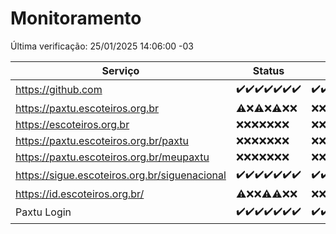 # Monitoramento

Última verificação: 25/01/2025 14:06:00 -03

|Serviço|Status|Últimas 24h|
|---|---|---|
|https://github.com|<span title="2025-01-18: OK=23">✔️</span><span title="2025-01-19: OK=23">✔️</span><span title="2025-01-20: OK=23">✔️</span><span title="2025-01-21: OK=23">✔️</span><span title="2025-01-22: OK=23">✔️</span><span title="2025-01-23: OK=23">✔️</span><span title="2025-01-24: OK=16">✔️</span>|<span title="24/01/2025 14:07:00 -03 : 200">✔️</span><span title="24/01/2025 15:11:00 -03 : 200">✔️</span><span title="24/01/2025 16:06:00 -03 : 200">✔️</span><span title="24/01/2025 17:08:00 -03 : 200">✔️</span><span title="24/01/2025 18:06:00 -03 : 200">✔️</span><span title="24/01/2025 19:07:00 -03 : 200">✔️</span><span title="24/01/2025 20:07:00 -03 : 200">✔️</span><span title="24/01/2025 21:38:00 -03 : 200">✔️</span><span title="24/01/2025 23:02:00 -03 : 200">✔️</span><span title="25/01/2025 00:08:00 -03 : 200">✔️</span><span title="25/01/2025 01:09:00 -03 : 200">✔️</span><span title="25/01/2025 02:07:00 -03 : 200">✔️</span><span title="25/01/2025 03:10:00 -03 : 200">✔️</span><span title="25/01/2025 04:07:00 -03 : 200">✔️</span><span title="25/01/2025 05:09:00 -03 : 200">✔️</span><span title="25/01/2025 06:08:00 -03 : 200">✔️</span><span title="25/01/2025 07:07:00 -03 : 200">✔️</span><span title="25/01/2025 08:06:00 -03 : 200">✔️</span><span title="25/01/2025 09:13:00 -03 : 200">✔️</span><span title="25/01/2025 10:10:00 -03 : 200">✔️</span><span title="25/01/2025 11:06:00 -03 : 200">✔️</span><span title="25/01/2025 12:06:00 -03 : 200">✔️</span><span title="25/01/2025 13:08:00 -03 : 200">✔️</span><span title="25/01/2025 14:06:00 -03 : 200">✔️</span>|
|https://paxtu.escoteiros.org.br|<span title="2025-01-18: OK=1, Falhas=22">⚠️</span><span title="2025-01-19: Falhas=23">❌</span><span title="2025-01-20: OK=1, Falhas=22">⚠️</span><span title="2025-01-21: Falhas=23">❌</span><span title="2025-01-22: OK=1, Falhas=22">⚠️</span><span title="2025-01-23: Falhas=23">❌</span><span title="2025-01-24: Falhas=16">❌</span>|<span title="24/01/2025 14:07:00 -03 : 403">❌</span><span title="24/01/2025 15:11:00 -03 : 403">❌</span><span title="24/01/2025 16:06:00 -03 : 403">❌</span><span title="24/01/2025 17:08:00 -03 : 403">❌</span><span title="24/01/2025 18:06:00 -03 : 403">❌</span><span title="24/01/2025 19:07:00 -03 : 403">❌</span><span title="24/01/2025 20:07:00 -03 : 403">❌</span><span title="24/01/2025 21:38:00 -03 : 403">❌</span><span title="24/01/2025 23:02:00 -03 : 403">❌</span><span title="25/01/2025 00:08:00 -03 : 403">❌</span><span title="25/01/2025 01:09:00 -03 : 403">❌</span><span title="25/01/2025 02:07:00 -03 : 403">❌</span><span title="25/01/2025 03:10:00 -03 : 403">❌</span><span title="25/01/2025 04:07:00 -03 : 403">❌</span><span title="25/01/2025 05:09:00 -03 : 403">❌</span><span title="25/01/2025 06:08:00 -03 : 403">❌</span><span title="25/01/2025 07:07:00 -03 : 403">❌</span><span title="25/01/2025 08:06:00 -03 : 403">❌</span><span title="25/01/2025 09:13:00 -03 : 403">❌</span><span title="25/01/2025 10:10:00 -03 : 403">❌</span><span title="25/01/2025 11:06:00 -03 : 403">❌</span><span title="25/01/2025 12:06:00 -03 : 403">❌</span><span title="25/01/2025 13:08:00 -03 : 403">❌</span><span title="25/01/2025 14:06:00 -03 : 403">❌</span>|
|https://escoteiros.org.br|<span title="2025-01-18: Falhas=23">❌</span><span title="2025-01-19: Falhas=23">❌</span><span title="2025-01-20: Falhas=23">❌</span><span title="2025-01-21: Falhas=23">❌</span><span title="2025-01-22: Falhas=23">❌</span><span title="2025-01-23: Falhas=23">❌</span><span title="2025-01-24: Falhas=16">❌</span>|<span title="24/01/2025 14:07:00 -03 : 403">❌</span><span title="24/01/2025 15:11:00 -03 : 403">❌</span><span title="24/01/2025 16:06:00 -03 : 403">❌</span><span title="24/01/2025 17:08:00 -03 : 403">❌</span><span title="24/01/2025 18:07:00 -03 : 403">❌</span><span title="24/01/2025 19:07:00 -03 : 403">❌</span><span title="24/01/2025 20:07:00 -03 : 403">❌</span><span title="24/01/2025 21:38:00 -03 : 403">❌</span><span title="24/01/2025 23:02:00 -03 : 403">❌</span><span title="25/01/2025 00:08:00 -03 : 403">❌</span><span title="25/01/2025 01:09:00 -03 : 403">❌</span><span title="25/01/2025 02:07:00 -03 : 403">❌</span><span title="25/01/2025 03:10:00 -03 : 403">❌</span><span title="25/01/2025 04:07:00 -03 : 403">❌</span><span title="25/01/2025 05:09:00 -03 : 403">❌</span><span title="25/01/2025 06:08:00 -03 : 403">❌</span><span title="25/01/2025 07:07:00 -03 : 403">❌</span><span title="25/01/2025 08:06:00 -03 : 403">❌</span><span title="25/01/2025 09:13:00 -03 : 403">❌</span><span title="25/01/2025 10:10:00 -03 : 403">❌</span><span title="25/01/2025 11:06:00 -03 : 403">❌</span><span title="25/01/2025 12:06:00 -03 : 403">❌</span><span title="25/01/2025 13:08:00 -03 : 403">❌</span><span title="25/01/2025 14:06:00 -03 : 403">❌</span>|
|https://paxtu.escoteiros.org.br/paxtu|<span title="2025-01-18: Falhas=23">❌</span><span title="2025-01-19: Falhas=23">❌</span><span title="2025-01-20: Falhas=23">❌</span><span title="2025-01-21: Falhas=23">❌</span><span title="2025-01-22: Falhas=23">❌</span><span title="2025-01-23: Falhas=23">❌</span><span title="2025-01-24: Falhas=16">❌</span>|<span title="24/01/2025 14:07:00 -03 : 403">❌</span><span title="24/01/2025 15:11:00 -03 : 403">❌</span><span title="24/01/2025 16:06:00 -03 : 403">❌</span><span title="24/01/2025 17:08:00 -03 : 403">❌</span><span title="24/01/2025 18:07:00 -03 : 403">❌</span><span title="24/01/2025 19:07:00 -03 : 403">❌</span><span title="24/01/2025 20:07:00 -03 : 403">❌</span><span title="24/01/2025 21:38:00 -03 : 403">❌</span><span title="24/01/2025 23:02:00 -03 : 403">❌</span><span title="25/01/2025 00:08:00 -03 : 403">❌</span><span title="25/01/2025 01:09:00 -03 : 403">❌</span><span title="25/01/2025 02:07:00 -03 : 403">❌</span><span title="25/01/2025 03:10:00 -03 : 403">❌</span><span title="25/01/2025 04:07:00 -03 : 403">❌</span><span title="25/01/2025 05:09:00 -03 : 403">❌</span><span title="25/01/2025 06:08:00 -03 : 403">❌</span><span title="25/01/2025 07:07:00 -03 : 403">❌</span><span title="25/01/2025 08:06:00 -03 : 403">❌</span><span title="25/01/2025 09:13:00 -03 : 403">❌</span><span title="25/01/2025 10:10:00 -03 : 403">❌</span><span title="25/01/2025 11:06:00 -03 : 403">❌</span><span title="25/01/2025 12:06:00 -03 : 403">❌</span><span title="25/01/2025 13:08:00 -03 : 403">❌</span><span title="25/01/2025 14:06:00 -03 : 403">❌</span>|
|https://paxtu.escoteiros.org.br/meupaxtu|<span title="2025-01-18: Falhas=23">❌</span><span title="2025-01-19: Falhas=23">❌</span><span title="2025-01-20: Falhas=23">❌</span><span title="2025-01-21: Falhas=23">❌</span><span title="2025-01-22: Falhas=23">❌</span><span title="2025-01-23: Falhas=23">❌</span><span title="2025-01-24: Falhas=16">❌</span>|<span title="24/01/2025 14:07:00 -03 : 403">❌</span><span title="24/01/2025 15:11:00 -03 : 403">❌</span><span title="24/01/2025 16:06:00 -03 : 403">❌</span><span title="24/01/2025 17:08:00 -03 : 403">❌</span><span title="24/01/2025 18:07:00 -03 : 403">❌</span><span title="24/01/2025 19:07:00 -03 : 403">❌</span><span title="24/01/2025 20:07:00 -03 : 403">❌</span><span title="24/01/2025 21:38:00 -03 : 403">❌</span><span title="24/01/2025 23:02:00 -03 : 403">❌</span><span title="25/01/2025 00:08:00 -03 : 403">❌</span><span title="25/01/2025 01:09:00 -03 : 403">❌</span><span title="25/01/2025 02:07:00 -03 : 403">❌</span><span title="25/01/2025 03:10:00 -03 : 403">❌</span><span title="25/01/2025 04:07:00 -03 : 403">❌</span><span title="25/01/2025 05:09:00 -03 : 403">❌</span><span title="25/01/2025 06:08:00 -03 : 403">❌</span><span title="25/01/2025 07:07:00 -03 : 403">❌</span><span title="25/01/2025 08:06:00 -03 : 403">❌</span><span title="25/01/2025 09:13:00 -03 : 403">❌</span><span title="25/01/2025 10:10:00 -03 : 403">❌</span><span title="25/01/2025 11:06:00 -03 : 403">❌</span><span title="25/01/2025 12:06:00 -03 : 403">❌</span><span title="25/01/2025 13:08:00 -03 : 403">❌</span><span title="25/01/2025 14:06:00 -03 : 403">❌</span>|
|https://sigue.escoteiros.org.br/siguenacional|<span title="2025-01-18: OK=23">✔️</span><span title="2025-01-19: OK=23">✔️</span><span title="2025-01-20: OK=23">✔️</span><span title="2025-01-21: OK=23">✔️</span><span title="2025-01-22: OK=23">✔️</span><span title="2025-01-23: OK=23">✔️</span><span title="2025-01-24: OK=16">✔️</span>|<span title="24/01/2025 14:07:00 -03 : 200">✔️</span><span title="24/01/2025 15:11:00 -03 : 200">✔️</span><span title="24/01/2025 16:06:00 -03 : 200">✔️</span><span title="24/01/2025 17:08:00 -03 : 200">✔️</span><span title="24/01/2025 18:07:00 -03 : 200">✔️</span><span title="24/01/2025 19:07:00 -03 : 200">✔️</span><span title="24/01/2025 20:07:00 -03 : 200">✔️</span><span title="24/01/2025 21:38:00 -03 : 200">✔️</span><span title="24/01/2025 23:02:00 -03 : 200">✔️</span><span title="25/01/2025 00:08:00 -03 : 200">✔️</span><span title="25/01/2025 01:09:00 -03 : 200">✔️</span><span title="25/01/2025 02:07:00 -03 : 200">✔️</span><span title="25/01/2025 03:10:00 -03 : 200">✔️</span><span title="25/01/2025 04:07:00 -03 : 200">✔️</span><span title="25/01/2025 05:09:00 -03 : 200">✔️</span><span title="25/01/2025 06:08:00 -03 : 200">✔️</span><span title="25/01/2025 07:07:00 -03 : 200">✔️</span><span title="25/01/2025 08:06:00 -03 : 200">✔️</span><span title="25/01/2025 09:13:00 -03 : 200">✔️</span><span title="25/01/2025 10:10:00 -03 : 200">✔️</span><span title="25/01/2025 11:06:00 -03 : 200">✔️</span><span title="25/01/2025 12:06:00 -03 : 200">✔️</span><span title="25/01/2025 13:08:00 -03 : 200">✔️</span><span title="25/01/2025 14:06:00 -03 : 200">✔️</span>|
|https://id.escoteiros.org.br/|<span title="2025-01-18: OK=1, Falhas=22">⚠️</span><span title="2025-01-19: Falhas=23">❌</span><span title="2025-01-20: Falhas=23">❌</span><span title="2025-01-21: OK=1, Falhas=22">⚠️</span><span title="2025-01-22: OK=2, Falhas=21">⚠️</span><span title="2025-01-23: Falhas=23">❌</span><span title="2025-01-24: Falhas=16">❌</span>|<span title="24/01/2025 14:07:00 -03 : 403">❌</span><span title="24/01/2025 15:11:00 -03 : 403">❌</span><span title="24/01/2025 16:06:00 -03 : 403">❌</span><span title="24/01/2025 17:08:00 -03 : 403">❌</span><span title="24/01/2025 18:07:00 -03 : 403">❌</span><span title="24/01/2025 19:07:00 -03 : 403">❌</span><span title="24/01/2025 20:07:00 -03 : 403">❌</span><span title="24/01/2025 21:38:00 -03 : 403">❌</span><span title="24/01/2025 23:02:00 -03 : 403">❌</span><span title="25/01/2025 00:08:00 -03 : 403">❌</span><span title="25/01/2025 01:09:00 -03 : 403">❌</span><span title="25/01/2025 02:07:00 -03 : 403">❌</span><span title="25/01/2025 03:10:00 -03 : 403">❌</span><span title="25/01/2025 04:07:00 -03 : 403">❌</span><span title="25/01/2025 05:09:00 -03 : 403">❌</span><span title="25/01/2025 06:08:00 -03 : 403">❌</span><span title="25/01/2025 07:07:00 -03 : 403">❌</span><span title="25/01/2025 08:06:00 -03 : 403">❌</span><span title="25/01/2025 09:13:00 -03 : 403">❌</span><span title="25/01/2025 10:10:00 -03 : 403">❌</span><span title="25/01/2025 11:06:00 -03 : 403">❌</span><span title="25/01/2025 12:06:00 -03 : 403">❌</span><span title="25/01/2025 13:08:00 -03 : 403">❌</span><span title="25/01/2025 14:06:00 -03 : 403">❌</span>|
|Paxtu Login|<span title="2025-01-18: OK=23">✔️</span><span title="2025-01-19: OK=23">✔️</span><span title="2025-01-20: OK=23">✔️</span><span title="2025-01-21: OK=23">✔️</span><span title="2025-01-22: OK=23">✔️</span><span title="2025-01-23: OK=23">✔️</span><span title="2025-01-24: OK=16">✔️</span>|<span title="24/01/2025 14:07:00 -03 : 200">✔️</span><span title="24/01/2025 15:11:00 -03 : 200">✔️</span><span title="24/01/2025 16:06:00 -03 : 200">✔️</span><span title="24/01/2025 17:08:00 -03 : 200">✔️</span><span title="24/01/2025 18:07:00 -03 : 200">✔️</span><span title="24/01/2025 19:07:00 -03 : 200">✔️</span><span title="24/01/2025 20:07:00 -03 : 200">✔️</span><span title="24/01/2025 21:38:00 -03 : 200">✔️</span><span title="24/01/2025 23:02:00 -03 : 200">✔️</span><span title="25/01/2025 00:08:00 -03 : 200">✔️</span><span title="25/01/2025 01:09:00 -03 : 200">✔️</span><span title="25/01/2025 02:07:00 -03 : 200">✔️</span><span title="25/01/2025 03:10:00 -03 : 200">✔️</span><span title="25/01/2025 04:07:00 -03 : 200">✔️</span><span title="25/01/2025 05:09:00 -03 : 200">✔️</span><span title="25/01/2025 06:08:00 -03 : 200">✔️</span><span title="25/01/2025 07:07:00 -03 : 200">✔️</span><span title="25/01/2025 08:06:00 -03 : 200">✔️</span><span title="25/01/2025 09:13:00 -03 : 200">✔️</span><span title="25/01/2025 10:10:00 -03 : 200">✔️</span><span title="25/01/2025 11:06:00 -03 : 200">✔️</span><span title="25/01/2025 12:06:00 -03 : 200">✔️</span><span title="25/01/2025 13:08:00 -03 : 200">✔️</span><span title="25/01/2025 14:06:00 -03 : 200">✔️</span>|
